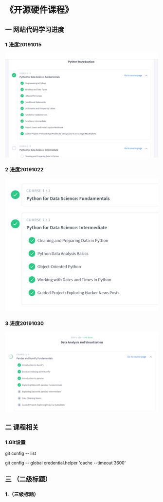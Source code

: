 # 《开源硬件课程》

## 一 网站代码学习进度

### 1.进度20191015

![image](https://github.com/ophwsjtu18/ohw19f/blob/master/student/sd/10152019.png)

### 2.进度20191022
![image](https://github.com/ophwsjtu18/ohw19f/blob/master/student/sd/10222019.png)

### 3.进度20191030
![image](https://github.com/ophwsjtu18/ohw19f/blob/master/student/sd/10302019.png)

## 二 课程相关

### 1.Git设置

git config -- list

git config -- global credential.helper 'cache --timeout 3600'

## 三 （二级标题）

### 1.（三级标题）




